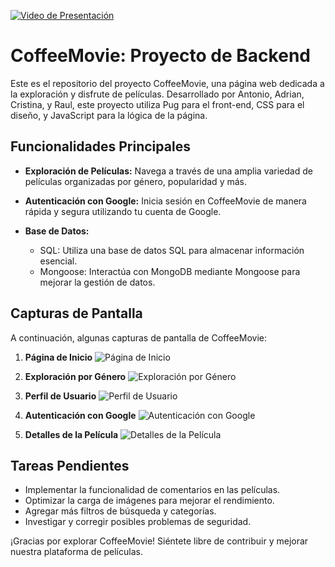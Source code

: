 

[![Video de Presentación](video.png)](enlace_al_video)

# CoffeeMovie: Proyecto de Backend

Este es el repositorio del proyecto CoffeeMovie, una página web dedicada a la exploración y disfrute de películas. Desarrollado por Antonio, Adrian, Cristina, y Raul, este proyecto utiliza Pug para el front-end, CSS para el diseño, y JavaScript para la lógica de la página.

## Funcionalidades Principales

- **Exploración de Películas:** Navega a través de una amplia variedad de películas organizadas por género, popularidad y más.

- **Autenticación con Google:** Inicia sesión en CoffeeMovie de manera rápida y segura utilizando tu cuenta de Google.

- **Base de Datos:**
  - SQL: Utiliza una base de datos SQL para almacenar información esencial.
  - Mongoose: Interactúa con MongoDB mediante Mongoose para mejorar la gestión de datos.

## Capturas de Pantalla

A continuación, algunas capturas de pantalla de CoffeeMovie:

1. **Página de Inicio**
   ![Página de Inicio](capturas/inicio.png)

2. **Exploración por Género**
   ![Exploración por Género](capturas/exploracion_genero.png)

3. **Perfil de Usuario**
   ![Perfil de Usuario](capturas/perfil_usuario.png)

4. **Autenticación con Google**
   ![Autenticación con Google](capturas/google_auth.png)

5. **Detalles de la Película**
   ![Detalles de la Película](capturas/detalles_pelicula.png)


## Tareas Pendientes

- Implementar la funcionalidad de comentarios en las películas.
- Optimizar la carga de imágenes para mejorar el rendimiento.
- Agregar más filtros de búsqueda y categorías.
- Investigar y corregir posibles problemas de seguridad.
  
¡Gracias por explorar CoffeeMovie! Siéntete libre de contribuir y mejorar nuestra plataforma de películas.
